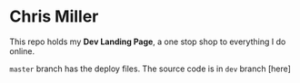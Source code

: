# Chris Miller

This repo holds my **Dev Landing Page**, a one stop shop to everything I do online.

`master` branch has the deploy files. The source code is in `dev` branch [here]
